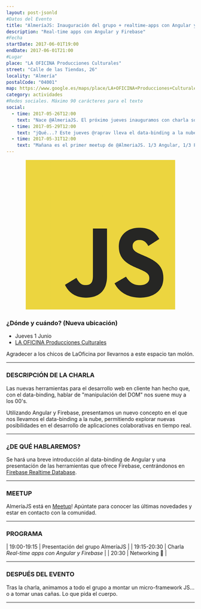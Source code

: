 ```yaml
---
layout: post-jsonld
#Datos del Evento
title: "AlmeríaJS: Inauguración del grupo + realtime-apps con Angular y Firebase"
description: "Real-time apps con Angular y Firebase"
#Fecha
startDate: 2017-06-01T19:00
endDate: 2017-06-01T21:00
#Lugar
place: "LA OFICINA Producciones Culturales"
street: "Calle de las Tiendas, 26"
locality: "Almería"
postalCode: "04001"
map: https://www.google.es/maps/place/LA+OFICINA+Producciones+Culturales/@36.8407451,-2.4659522,15z/data=!4m2!3m1!1s0x0:0xcdfbe3a383b843eb?sa=X&ved=0ahUKEwiA3eLxnI7UAhUJ5xoKHV8ZD5UQ_BIIgQEwDg
category: actividades
#Redes sociales. Máximo 90 carácteres para el texto
social:	
  - time: 2017-05-26T12:00
    text: "Nace @AlmeriaJS. El próximo jueves inauguramos con charla sobre Angular y Firebase!"
  - time: 2017-05-29T12:00
    text: "jQué...? Este jueves @raprav lleva el data-binding a la nube con Angular y Firebase"
  - time: 2017-05-31T12:00
    text: "Mañana es el primer meetup de @AlmeriaJS. 1/3 Angular, 1/3 Firebase y 1/3 Beers!"
---
```


<p align="center">
  <img src="/recursos/2017-06-01/almeriajs/js.png" alt="AlmeríaJS" width="400px"/>
</p>

### ¿Dónde y cuándo? **(Nueva ubicación)**

- Jueves 1 Junio
- [LA OFICINA Producciones Culturales](https://www.google.es/maps/place/LA+OFICINA+Producciones+Culturales/@36.8407451,-2.4659522,15z/data=!4m15!1m9!4m8!1m0!1m6!1m2!1s0xd7a9dfd82f7b2d7:0xcdfbe3a383b843eb!2sLA+OFICINA+Producciones+Culturales,+Calle+de+las+Tiendas,+26,+04001+Almer%C3%ADa!2m2!1d-2.4659522!2d36.8407451!3m4!1s0x0:0xcdfbe3a383b843eb!8m2!3d36.8407451!4d-2.4659522)

Agradecer a los chicos de LaOficina por llevarnos a este espacio tan molón.

---

### DESCRIPCIÓN DE LA CHARLA
Las nuevas herramientas para el desarrollo web en cliente han hecho que, con el data-binding, hablar de "manipulación del DOM" nos suene muy a los 00's. 

Utilizando Angular y Firebase, presentamos un nuevo concepto en el que nos llevamos el data-binding a la nube, permitiendo explorar nuevas posibilidades en el desarrollo de aplicaciones colaborativas en tiempo real.

---

### ¿DE QUÉ HABLAREMOS?
Se hará una breve introducción al data-binding de Angular y una presentación de las herramientas que ofrece Firebase, centrándonos en [Firebase Realtime Database](https://firebase.google.com/docs/database/?hl=es).

---

### MEETUP
AlmeríaJS está en [Meetup](https://www.meetup.com/es-ES/almeriajs/)! Apúntate para conocer las últimas novedades y estar en contacto con la comunidad.

---

### PROGRAMA
| 19:00-19:15   | Presentación del grupo AlmeríaJS |
| 19:15-20:30   | Charla _Real-time apps con Angular y Firebase_ |
| 20:30 		| Networking 🍻 |


---

### DESPUÉS DEL EVENTO
Tras la charla, animamos a todo el grupo a montar un micro-framework JS... o a tomar unas cañas. Lo que pida el cuerpo.

---



